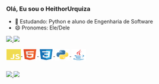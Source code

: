 ### Olá, Eu sou o HeithorUrquiza

- 🌱 Estudando: Python e aluno de Engenharia de Software
- 😄 Pronomes: Ele/Dele

<div>
  <a href="https://github.com/HeithorUrquiza">
  <img height="180em" src="https://github-readme-stats.vercel.app/api?username=HeithorUrquiza&show_icons=true&theme=tokyonight&include_all_commits=true&count_private=true"/>
  <img height="180em" src="https://github-readme-stats.vercel.app/api/top-langs/?username=HeithorUrquiza&layout=compact&langs_count=16&theme=tokyonight"/>
</div>

<div style="display: inline_block"><br>
  <img align="center" alt="Hecthor-Js" height="30" width="40" src="https://raw.githubusercontent.com/devicons/devicon/master/icons/javascript/javascript-plain.svg"/>
  <img align="center" alt="Hecthor-HTML" height="30" width="40" src="https://raw.githubusercontent.com/devicons/devicon/master/icons/html5/html5-original.svg"/>
  <img align="center" alt="Hecthor-CSS" height="30" width="40" src="https://raw.githubusercontent.com/devicons/devicon/master/icons/css3/css3-original.svg"/>
  <img align="center" alt="Hecthor-Python" height="30" width="40" src="https://raw.githubusercontent.com/devicons/devicon/master/icons/python/python-original.svg"/>
  <img align="center" alt="Hecthor-Java" height="30" width="40" src="https://raw.githubusercontent.com/devicons/devicon/master/icons/java/java-original.svg"/>
</div>

##

<div>
  <a href="https://www.linkedin.com/in/hecthor-urquiza-0116a41ba/" target="_blank"> <img src="https://img.shields.io/badge/LinkedIn-0077B5?style=for-the-badge&logo=linkedin&logoColor=white" target="_blank"> </a>
  <a href="contato.hecthorur@gmail.com" target="_blank"> <img src="https://img.shields.io/badge/Gmail-D14836?style=for-the-badge&logo=gmail&logoColor=white" target="_blank"> </a>
</div>
